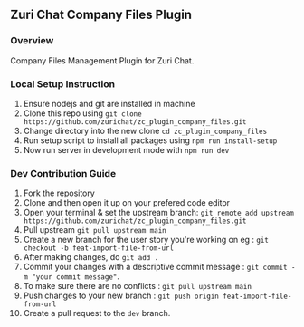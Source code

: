 ## Zuri Chat Company Files Plugin

### Overview
Company Files Management Plugin for Zuri Chat.


### Local Setup Instruction
1. Ensure nodejs and git are installed in machine
2. Clone this repo using `git clone https://github.com/zurichat/zc_plugin_company_files.git`
3. Change directory into the new clone `cd zc_plugin_company_files`
4. Run setup script to install all packages using `npm run install-setup`
5. Now run server in development mode with `npm run dev`


### Dev Contribution Guide
1. Fork the repository
2. Clone and then open it up on your prefered code editor
3. Open your terminal & set the upstream branch: `git remote add upstream https://github.com/zurichat/zc_plugin_company_files.git`
4. Pull upstream `git pull upstream main`
5. Create a new branch for the user story you're working on eg : `git checkout -b feat-import-file-from-url`
6. After making changes, do `git add .`
7. Commit your changes with a descriptive commit message : `git commit -m "your commit message"`.
8. To make sure there are no conflicts : `git pull upstream main`
9. Push changes to your new branch : `git push origin feat-import-file-from-url`
10. Create a pull request to the `dev` branch.